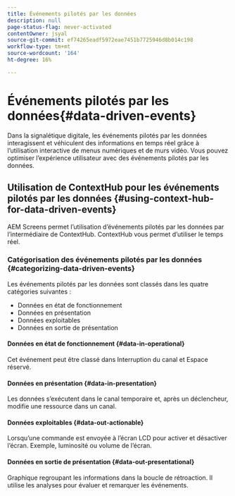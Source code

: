 ```yaml
---
title: Événements pilotés par les données
description: null
page-status-flag: never-activated
contentOwner: jsyal
source-git-commit: ef74265eadf5972eae7451b7725946d8b014c198
workflow-type: tm+mt
source-wordcount: '164'
ht-degree: 16%

---
```



# Événements pilotés par les données{#data-driven-events}

Dans la signalétique digitale, les événements pilotés par les données interagissent et véhiculent des informations en temps réel grâce à l’utilisation interactive de menus numériques et de murs vidéo. Vous pouvez optimiser l’expérience utilisateur avec des événements pilotés par les données.

## Utilisation de ContextHub pour les événements pilotés par les données    {#using-context-hub-for-data-driven-events}

AEM Screens permet l’utilisation d’événements pilotés par les données par l’intermédiaire de ContextHub. ContextHub vous permet d’utiliser le temps réel.

### Catégorisation des événements pilotés par les données {#categorizing-data-driven-events}

Les événements pilotés par les données sont classés dans les quatre catégories suivantes :

* Données en état de fonctionnement
* Données en présentation
* Données exploitables
* Données en sortie de présentation   

#### Données en état de fonctionnement {#data-in-operational}

Cet événement peut être classé dans Interruption du canal et Espace réservé.

#### Données en présentation {#data-in-presentation}

Les données s’exécutent dans le canal temporaire et, après un déclencheur, modifie une ressource dans un canal.

#### Données exploitables {#data-out-actionable}

Lorsqu’une commande est envoyée à l’écran LCD pour activer et désactiver l’écran. Exemple, luminosité ou volume de l’écran.

#### Données en sortie de présentation    {#data-out-presentational}

Graphique regroupant les informations dans la boucle de rétroaction. Il utilise les analyses pour évaluer et remarquer les événements.
